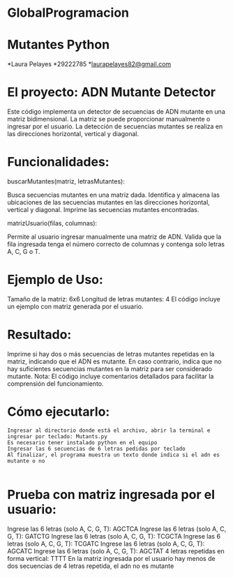 # GlobalProgramacion
# Mutantes Python
*Laura Pelayes
*29222785
*laurapelayes82@gmail.com

# El proyecto: ADN Mutante Detector

Este código implementa un detector de secuencias de ADN mutante en una matriz bidimensional. La matriz se puede proporcionar manualmente o ingresar por el usuario. La detección de secuencias mutantes se realiza en las direcciones horizontal, vertical y diagonal.

# Funcionalidades:

buscarMutantes(matriz, letrasMutantes):

Busca secuencias mutantes en una matriz dada.
Identifica y almacena las ubicaciones de las secuencias mutantes en las direcciones horizontal, vertical y diagonal.
Imprime las secuencias mutantes encontradas.

matrizUsuario(filas, columnas):

Permite al usuario ingresar manualmente una matriz de ADN.
Valida que la fila ingresada tenga el número correcto de columnas y contenga solo letras A, C, G o T.

# Ejemplo de Uso:

Tamaño de la matriz: 6x6
Longitud de letras mutantes: 4
El código incluye un ejemplo con matriz generada por el usuario.

# Resultado:

Imprime si hay dos o más secuencias de letras mutantes repetidas en la matriz, indicando que el ADN es mutante.
En caso contrario, indica que no hay suficientes secuencias mutantes en la matriz para ser considerado mutante.
Nota: El código incluye comentarios detallados para facilitar la comprensión del funcionamiento.

# Cómo ejecutarlo:

```
Ingresar al directorio donde está el archivo, abrir la terminal e ingresar por teclado: Mutants.py
Es necesario tener instalado python en el equipo
Ingresar las 6 secuencias de 6 letras pedidas por teclado
Al finalizar, el programa muestra un texto donde indica si el adn es mutante o no


```
# Prueba con matriz ingresada por el usuario:
Ingrese las 6 letras (solo A, C, G, T): AGCTCA
Ingrese las 6 letras (solo A, C, G, T): GATCTG
Ingrese las 6 letras (solo A, C, G, T): TCGCTA
Ingrese las 6 letras (solo A, C, G, T): TCGATC
Ingrese las 6 letras (solo A, C, G, T): AGCATC
Ingrese las 6 letras (solo A, C, G, T): AGCTAT
4 letras repetidas en forma vertical: TTTT
En la matriz ingresada por el usuario hay menos de dos secuencias de 4 letras repetida, el adn no es mutante

